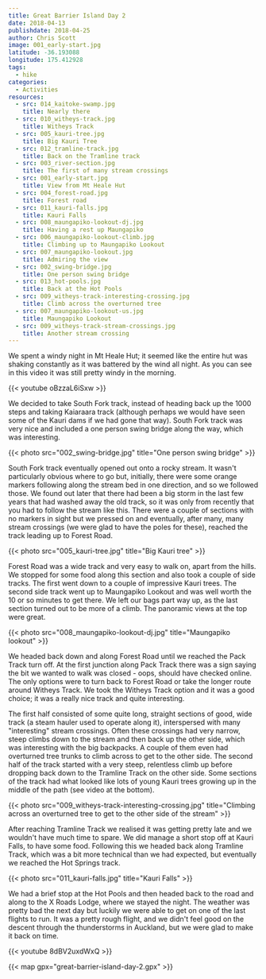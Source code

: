 ```yaml
---
title: Great Barrier Island Day 2
date: 2018-04-13
publishdate: 2018-04-25
author: Chris Scott
image: 001_early-start.jpg
latitude: -36.193088
longitude: 175.412928
tags:
  - hike
categories:
  - Activities
resources:
  - src: 014_kaitoke-swamp.jpg
    title: Nearly there
  - src: 010_witheys-track.jpg
    title: Witheys Track
  - src: 005_kauri-tree.jpg
    title: Big Kauri Tree
  - src: 012_tramline-track.jpg
    title: Back on the Tramline track
  - src: 003_river-section.jpg
    title: The first of many stream crossings
  - src: 001_early-start.jpg
    title: View from Mt Heale Hut
  - src: 004_forest-road.jpg
    title: Forest road
  - src: 011_kauri-falls.jpg
    title: Kauri Falls
  - src: 008_maungapiko-lookout-dj.jpg
    title: Having a rest up Maungapiko
  - src: 006_maungapiko-lookout-climb.jpg
    title: Climbing up to Maungapiko Lookout
  - src: 007_maungapiko-lookout.jpg
    title: Admiring the view
  - src: 002_swing-bridge.jpg
    title: One person swing bridge
  - src: 013_hot-pools.jpg
    title: Back at the Hot Pools
  - src: 009_witheys-track-interesting-crossing.jpg
    title: Climb across the overturned tree
  - src: 007_maungapiko-lookout-us.jpg
    title: Maungapiko Lookout
  - src: 009_witheys-track-stream-crossings.jpg
    title: Another stream crossing
---
```


We spent a windy night in Mt Heale Hut; it seemed like the entire hut was shaking constantly as it was battered by the wind all night.
As you can see in this video it was still pretty windy in the morning.

{{< youtube oBzzaL6iSxw >}}

We decided to take South Fork track, instead of heading back up the 1000 steps and taking Kaiaraara track (although perhaps we would have seen some of the Kauri dams if we had gone that way).
South Fork track was very nice and included a one person swing bridge along the way, which was interesting.

{{< photo src="002_swing-bridge.jpg" title="One person swing bridge" >}}

South Fork track eventually opened out onto a rocky stream.
It wasn't particularly obvious where to go but, initially, there were some orange markers following along the stream bed in one direction, and so we followed those.
We found out later that there had been a big storm in the last few years that had washed away the old track, so it was only from recently that you had to follow the stream like this.
There were a couple of sections with no markers in sight but we pressed on and eventually, after many, many stream crossings (we were glad to have the poles for these), reached the track leading up to Forest Road.

{{< photo src="005_kauri-tree.jpg" title="Big Kauri tree" >}}

Forest Road was a wide track and very easy to walk on, apart from the hills.
We stopped for some food along this section and also took a couple of side tracks.
The first went down to a couple of impressive Kauri trees.
The second side track went up to Maungapiko Lookout and was well worth the 10 or so minutes to get there.
We left our bags part way up, as the last section turned out to be more of a climb.
The panoramic views at the top were great.

{{< photo src="008_maungapiko-lookout-dj.jpg" title="Maungapiko lookout" >}}

We headed back down and along Forest Road until we reached the Pack Track turn off.
At the first junction along Pack Track there was a sign saying the bit we wanted to walk was closed - oops, should have checked online.
The only options were to turn back to Forest Road or take the longer route around Witheys Track.
We took the Witheys Track option and it was a good choice; it was a really nice track and quite interesting.

The first half consisted of some quite long, straight sections of good, wide track (a steam hauler used to operate along it), interspersed with many "interesting" stream crossings.
Often these crossings had very narrow, steep climbs down to the stream and then back up the other side, which was interesting with the big backpacks.
A couple of them even had overturned tree trunks to climb across to get to the other side.
The second half of the track started with a very steep, relentless climb up before dropping back down to the Tramline Track on the other side.
Some sections of the track had what looked like lots of young Kauri trees growing up in the middle of the path (see video at the bottom).

{{< photo src="009_witheys-track-interesting-crossing.jpg" title="Climbing across an overturned tree to get to the other side of the stream" >}}

After reaching Tramline Track we realised it was getting pretty late and we wouldn't have much time to spare.
We did manage a short stop off at Kauri Falls, to have some food.
Following this we headed back along Tramline Track, which was a bit more technical than we had expected, but eventually we reached the Hot Springs track.

{{< photo src="011_kauri-falls.jpg" title="Kauri Falls" >}}

We had a brief stop at the Hot Pools and then headed back to the road and along to the X Roads Lodge, where we stayed the night.
The weather was pretty bad the next day but luckily we were able to get on one of the last flights to run.
It was a pretty rough flight, and we didn't feel good on the descent through the thunderstorms in Auckland, but we were glad to make it back on time.

{{< youtube 8dBV2uxdWxQ >}}

{{< map gpx="great-barrier-island-day-2.gpx" >}}

